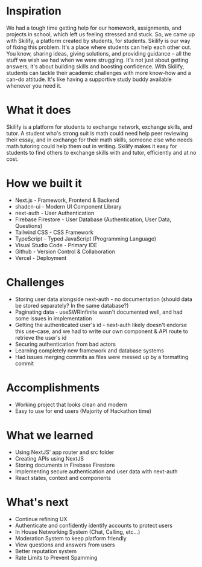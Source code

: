 # Inspiration

We had a tough time getting help for our homework, assignments, and projects in school, which left us feeling stressed and stuck. So, we came up with Skilify, a platform created by students, for students. Skilify is our way of fixing this problem. It's a place where students can help each other out. You know, sharing ideas, giving solutions, and providing guidance – all the stuff we wish we had when we were struggling. It's not just about getting answers; it's about building skills and boosting confidence. With Skilify, students can tackle their academic challenges with more know-how and a can-do attitude. It's like having a supportive study buddy available whenever you need it.

# What it does

Skilify is a platform for students to exchange network, exchange skills, and tutor. A student who's strong suit is math could need help peer reviewing their essay, and in exchange for their math skills, someone else who needs math tutoring could help them out in writing. Skilify makes it easy for students to find others to exchange skills with and tutor, efficiently and at no cost.

# How we built it

- Next.js - Framework, Frontend & Backend
- shadcn-ui - Modern UI Component Library
- next-auth - User Authentication
- Firebase Firestore - User Database (Authentication, User Data, Questions)
- Tailwind CSS - CSS Framework
- TypeScript - Typed JavaScript (Programming Language)
- Visual Studio Code - Primary IDE
- Github - Version Control & Collaboration
- Vercel - Deployment

# Challenges

- Storing user data alongside next-auth - no documentation (should data be stored separately? In the same database?)
- Paginating data - useSWRInfinite wasn't documented well, and had some issues in implementation
- Getting the authenticated user's id - next-auth likely doesn't endorse this use-case, and we had to write our own component & API route to retrieve the user's id
- Securing authentication from bad actors
- Learning completely new framework and database systems
- Had issues merging commits as files were messed up by a formatting commit

# Accomplishments

- Working project that looks clean and modern
- Easy to use for end users (Majority of Hackathon time)

# What we learned

- Using NextJS' app router and src folder
- Creating APIs using NextJS
- Storing documents in Firebase Firestore
- Implementing secure authentication and user data with next-auth
- React states, context and components

# What's next

- Continue refining UX
- Authenticate and confidently identify accounts to protect users
- In House Networking System (Chat, Calling, etc...)
- Moderation System to keep platform friendly
- View questions and answers from users
- Better reputation system
- Rate Limits to Prevent Spamming
